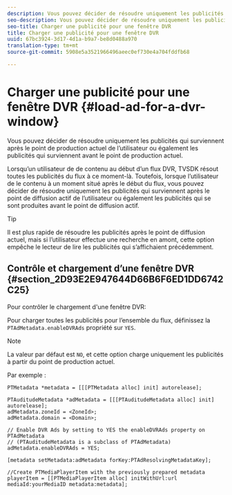 ```yaml
---
description: Vous pouvez décider de résoudre uniquement les publicités qui surviennent après le point de production actuel de l’utilisateur ou également les publicités qui surviennent avant le point de production actuel.
seo-description: Vous pouvez décider de résoudre uniquement les publicités qui surviennent après le point de production actuel de l’utilisateur ou également les publicités qui surviennent avant le point de production actuel.
seo-title: Charger une publicité pour une fenêtre DVR
title: Charger une publicité pour une fenêtre DVR
uuid: 67bc3924-3d17-4d1a-b9a7-be8d0488a970
translation-type: tm+mt
source-git-commit: 5908e5a3521966496aeec0ef730e4a704fddfb68

---
```



# Charger une publicité pour une fenêtre DVR {#load-ad-for-a-dvr-window}

Vous pouvez décider de résoudre uniquement les publicités qui surviennent après le point de production actuel de l’utilisateur ou également les publicités qui surviennent avant le point de production actuel.

Lorsqu’un utilisateur  de de contenu  au début d’un flux DVR, TVSDK résout toutes les publicités du flux à ce moment-là. Toutefois, lorsque l’utilisateur  de  le contenu à un moment situé après le début du flux, vous pouvez décider de résoudre uniquement les publicités qui surviennent après le point de diffusion actif de l’utilisateur ou également les publicités qui se sont produites avant le point de diffusion actif.

>[!TIP]
>
>Il est plus rapide de résoudre les publicités après le point de diffusion actuel, mais si l’utilisateur effectue une recherche en amont, cette option empêche le lecteur de lire les publicités qui s’affichaient précédemment.

## Contrôle et chargement d’une fenêtre DVR {#section_2D93E2E947644D66B6F6ED1DD6742C25}

Pour contrôler le chargement d&#39;une fenêtre DVR:

Pour charger toutes les publicités pour l’ensemble du flux, définissez la `PTAdMetadata.enableDVRAds` propriété sur `YES`.

>[!NOTE]
>
>La valeur par défaut est `NO`, et cette option charge uniquement les publicités à partir du point de production actuel.

Par exemple :

```
PTMetadata *metadata = [[[PTMetadata alloc] init] autorelease]; 
 
PTAuditudeMetadata *adMetadata = [[[PTAuditudeMetadata alloc] init] autorelease];  
adMetadata.zoneId = <ZoneId>; 
adMetadata.domain = <Domain>; 
 
// Enable DVR Ads by setting to YES the enableDVRAds property on PTAdMetadata  
// (PTAuditudeMetadata is a subclass of PTAdMetadata)  
adMetadata.enableDVRAds = YES; 
 
[metadata setMetadata:adMetadata forKey:PTAdResolvingMetadataKey]; 
 
//Create PTMediaPlayerItem with the previously prepared metadata    
playerItem = [[PTMediaPlayerItem alloc] initWithUrl:url mediaId:yourMediaID metadata:metadata]; 
```
